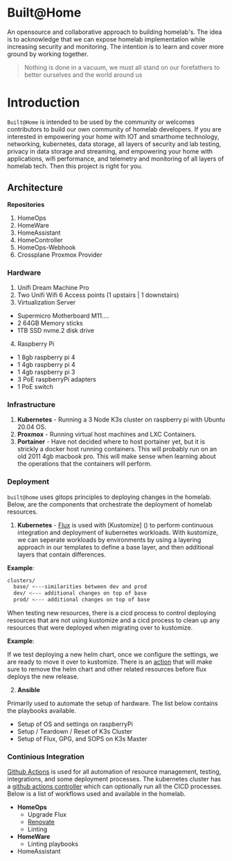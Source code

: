 # Built@Home

An opensource and collaborative approach to building homelab's. The idea is to acknowledge that we can expose homelab implementation while increasing security and monitoring. The intention is to learn and cover more ground by working together.

> Nothing is done in a vacuum, we must all stand on our forefathers to better ourselves and the world around us

# Introduction

`Built@Home` is intended to be used by the community or welcomes contributors to build our own community of homelab developers. If you are interested in empowering your home with IOT and smarthome technology, networking, kubernetes, data storage, all layers of security and lab testing, privacy in data storage and streaming, and empowering your home with applications, wifi performance, and telemetry and monitoring of all layers of homelab tech. Then this project is right for you.


## Architecture

**Repositories**

1. HomeOps
2. HomeWare
3. HomeAssistant
4. HomeController
5. HomeOps-Webhook
6. Crossplane Proxmox Provider

### Hardware

1. Unifi Dream Machine Pro
2. Two Unifi Wifi 6 Access points (1 upstairs | 1 downstairs)
3. Virtualization Server
  - Supermicro Motherboard M11....
  - 2 64GB Memory sticks
  - 1TB SSD nvme.2 disk drive
4. Raspberry Pi
  - 1 8gb raspberry pi 4
  - 1 4gb raspberry pi 4
  - 1 4gb raspberry pi 3
  - 3 PoE raspberryPi adapters
  - 1 PoE switch

### Infrastructure

1. **Kubernetes** - Running a 3 Node K3s cluster on raspberry pi with Ubuntu 20.04 OS.
2. **Proxmox** - Running virtual host machines and LXC Containers.
3. **Portainer** - Have not decided where to host portainer yet, but it is strickly a docker host running containers. This will probably run on an old 2011 4gb macbook pro. This will make sense when learning about the operations that the containers will perform.

### Deployment

`built@home` uses gitops principles to deploying changes in the homelab. Below, are the components that orchestrate the deployment of homelab resources.

1. **Kubernetes** - [Flux]() is used with [Kustomize]
() to perform continuous integration and deployment of kubernetes workloads. With kustomize, we can seperate workloads by environments by using a layering approach in our templates to define a base layer, and then additional layers that contain differences.

**Example**:
```sh
clusters/
  base/ <---similarities between dev and prod
  dev/ <--- additional changes on top of base
  prod/ <--- additional changes on top of base
```

When testing new resources, there is a cicd process to control deploying resources that are not using kustomize and a cicd process to clean up any resources that were deployed when migrating over to kustomize.

**Example**:

If we test deploying a new helm chart, once we configure the settings, we are ready to move it over to kustomize. There is an [action]() that will make sure to remove the helm chart and other related resources before flux deploys the new release.

2. **Ansible**

Primarily used to automate the setup of hardware. The list below contains the playbooks available.

  *  Setup of OS and settings on raspberryPi
  *  Setup / Teardown / Reset of K3s Cluster
  *  Setup of Flux, GPG, and SOPS on K3s Master

### Continious Integration

[Github Actions]() is used for all automation of resource management, testing, integrations, and some deployment processes. The kubernetes cluster has a [github actions controller]() which can optionally run all the CICD processes. Below is a list of workflows used and available in the homelab.


  * **HomeOps**
    - Upgrade Flux
    - [Renovate]()
    - Linting
  * **HomeWare**
    - Linting playbooks
  * HomeAssistant